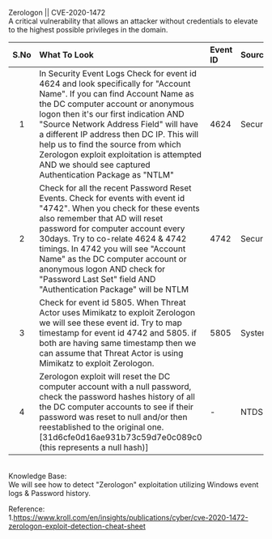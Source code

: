 Zerologon || CVE-2020-1472
</br>
A critical vulnerability that allows an attacker without credentials to elevate to the highest possible privileges in the domain.
</br>

|S.No|What To Look|Event ID|Source|Additional Details|
|:-----:|:----------------|:---------|:--------------------|:--------------------|
|1  | In Security Event Logs Check for event id 4624 and look specifically for "Account Name". If you can find Account Name as the DC computer account or anonymous logon then it's our first indication AND "Source Network Address Field" will have a different IP address then DC IP. This will help us to find the source from which Zerologon exploit exploitation is attempted AND we should see captured Authentication Package as "NTLM"  |  4624 | Security.evtx  | -- |
|2  | Check for all the recent Password Reset Events. Check for events with event id "4742". When you check for these events also remember that AD will reset password for computer account every 30days. Try to co-relate 4624 & 4742 timings. In 4742 you will see "Account Name" as the DC computer account or anonymous logon AND check for "Password Last Set" field AND "Authentication Package" will be NTLM |  4742 | Security.evtx  | -- |
|3  | Check for event id 5805. When Threat Actor uses Mimikatz to exploit Zerologon we will see these event id. Try to map timestamp for event id 4742 and 5805. if both are having same timestamp then we can assume that Threat Actor is using Mimikatz to exploit Zerologon.  |  5805 | System.evtx  | -- |
|4 | Zerologon exploit will reset the DC computer account with a null password, check the password hashes history of all the DC computer accounts to see if their password was reset to null and/or then reestablished to the original one. [31d6cfe0d16ae931b73c59d7e0c089c0 (this represents a null hash)]  |  - | NTDS.DIT  | -- |

</br>
Knowledge Base:</br>
We will see how to detect "Zerologon" exploitation utilizing Windows event logs & Password history.
</br>



Reference:</br>
1.https://www.kroll.com/en/insights/publications/cyber/cve-2020-1472-zerologon-exploit-detection-cheat-sheet
